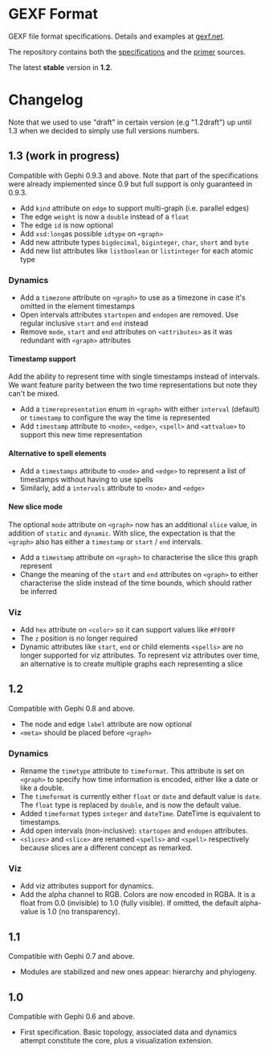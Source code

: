 # GEXF Format

GEXF file format specifications. Details and examples at  [gexf.net](http://gexf.net).

The repository contains both the [specifications](specs) and the [primer](primer) sources.

The latest **stable** version in **1.2**.

# Changelog

Note that we used to use "draft" in certain version (e.g "1.2draft") up until 1.3 when we decided to simply use full versions numbers.

## 1.3 (work in progress)

Compatible with Gephi 0.9.3 and above. Note that part of the specifications were already implemented since 0.9 but full support is only guaranteed in 0.9.3.

- Add `kind` attribute on `edge` to support multi-graph (i.e. parallel edges)
- The edge `weight` is now a `double` instead of a `float`
- The edge `id` is now optional
- Add `xsd:long`as possible `idtype` on `<graph>`
- Add new attribute types `bigdecimal`, `biginteger`, `char`, `short` and `byte`
- Add new list attributes like `listboolean` or `listinteger` for each atomic type

### Dynamics

- Add a `timezone` attribute on `<graph>` to use as a timezone in case it's omitted in the element timestamps
- Open intervals attributes `startopen` and `endopen` are removed. Use regular inclusive `start` and `end` instead
- Remove `mode`, `start` and `end` attributes on `<attributes>` as it was redundant with `<graph>` attributes

#### Timestamp support

Add the ability to represent time with single timestamps instead of intervals. We want feature parity between the two time representations but note they can't be mixed.

- Add a `timerepresentation` enum in `<graph>` with either `interval` (default) or `timestamp` to configure the way the time is represented
- Add `timestamp` attribute to `<node>`, `<edge>`, `<spell>` and `<attvalue>` to support this new time representation

#### Alternative to spell elements

- Add a `timestamps` attribute to `<node>` and `<edge>` to represent a list of timestamps without having to use spells
- Similarly, add a `intervals` attribute to `<node>` and `<edge>`

#### New slice mode

The optional `mode` attribute on `<graph>` now has an additional `slice` value, in addition of `static` and `dynamic`. With slice, the expectation is that the `<graph>` also has either a `timestamp` or `start` / `end` intervals.

- Add a `timestamp` attribute on `<graph>` to characterise the slice this graph represent
- Change the meaning of the `start` and `end` attributes on `<graph>` to either characterise the slide instead of the time bounds, which should rather be inferred

### Viz

- Add `hex` attribute on `<color>` so it can support values like `#FF00FF`
- The `z` position is no longer required
- Dynamic attributes like `start`, `end` or child elements `<spells>` are no longer supported for viz attributes. To represent viz attributes over time, an alternative is to create multiple graphs each representing a slice

## 1.2

Compatible with Gephi 0.8 and above.

- The node and edge `label` attribute are now optional
- `<meta>` should be placed before `<graph>`

### Dynamics

- Rename the `timetype` attribute to `timeformat`. This attribute is set on `<graph>` to specify how time information is encoded, either like a date or like a double.
- The `timeformat` is currently either `float` or `date` and default value is `date`. The `float` type is replaced by `double`, and is now the default value.
- Added `timeformat` types `integer` and `dateTime`. DateTime is equivalent to timestamps.
- Add open intervals (non-inclusive): `startopen` and `endopen` attributes.
- `<slices>` and `<slice>` are renamed `<spells>` and `<spell>` respectively because slices are a different concept as remarked.

### Viz

- Add viz attributes support for dynamics.
- Add the alpha channel to RGB. Colors are now encoded in RGBA. It is a float from 0.0 (invisible) to 1.0 (fully visible). If omitted, the default alpha-value is 1.0 (no transparency).

## 1.1

Compatible with Gephi 0.7 and above.

-  Modules are stabilized and new ones appear: hierarchy and phylogeny.

## 1.0

Compatible with Gephi 0.6 and above.

- First specification. Basic topology, associated data and dynamics attempt constitute the core, plus a visualization extension.
